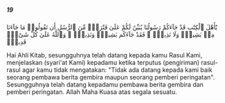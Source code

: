 ##### 19

<span class="ayah">يَٰٓأَهْلَ ٱلْكِتَٰبِ قَدْ جَآءَكُمْ رَسُولُنَا يُبَيِّنُ لَكُمْ عَلَىٰ فَتْرَةٍۢ مِّنَ ٱلرُّسُلِ أَن تَقُولُوا۟ مَا جَآءَنَا مِنۢ بَشِيرٍۢ وَلَا نَذِيرٍۢ ۖ فَقَدْ جَآءَكُم بَشِيرٌۭ وَنَذِيرٌۭ ۗ وَٱللَّهُ عَلَىٰ كُلِّ شَىْءٍۢ قَدِيرٌۭ</span>

<span class="ayah_translation">Hai Ahli Kitab, sesungguhnya telah datang kepada kamu Rasul Kami, menjelaskan (syari'at Kami) kepadamu ketika terputus (pengiriman) rasul-rasul agar kamu tidak mengatakan: "Tidak ada datang kepada kami baik seorang pembawa berita gembira maupun seorang pemberi peringatan". Sesungguhnya telah datang kepadamu pembawa berita gembira dan pemberi peringatan. Allah Maha Kuasa atas segala sesuatu.</span>
